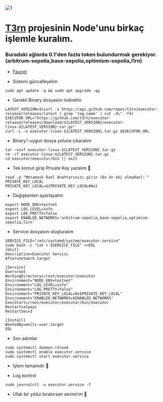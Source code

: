 
![1](https://github.com/user-attachments/assets/26bffc22-fd35-4388-975a-72de3009ec75)



# [T3rn](https://www.t3rn.io/) projesinin Node'unu birkaç işlemle kuralım.


### Buradaki ağlarda 0.1'den fazla token bulundurmak gerekiyor. (arbitrum-sepolia,base-sepolia,optimism-sepolia,l1rn) 


* [Faucet](https://faucet.brn.t3rn.io/)



* Sistemi güncelleyelim

```console
sudo apt update -q && sudo apt upgrade -qy
```


* Gerekli Binary dosyasını indirelim

```console
LATEST_VERSION=$(curl -s https://api.github.com/repos/t3rn/executor-release/releases/latest | grep 'tag_name' | cut -d\" -f4)
EXECUTOR_URL="https://github.com/t3rn/executor-release/releases/download/${LATEST_VERSION}/executor-linux-${LATEST_VERSION}.tar.gz"
curl -L -o executor-linux-${LATEST_VERSION}.tar.gz $EXECUTOR_URL
```


* Binary'i uygun dosya yoluna çıkaralım

```console
tar -xzvf executor-linux-${LATEST_VERSION}.tar.gz
rm -rf executor-linux-${LATEST_VERSION}.tar.gz
cd executor/executor/bin || exit
```



* Tek komut girip Private Key yazalım 🧨


```console
read -p "Metamask Özel Anahtarınızı girin (0x ön eki olmadan): " PRIVATE_KEY_LOCAL
PRIVATE_KEY_LOCAL=${PRIVATE_KEY_LOCAL#0x}
```

* Değişkenleri ayarlayalım

```console
export NODE_ENV=testnet
export LOG_LEVEL=info
export LOG_PRETTY=false
export ENABLED_NETWORKS='arbitrum-sepolia,base-sepolia,optimism-sepolia,l1rn'
```


* Service dosyasını oluşturalım

```console
SERVICE_FILE="/etc/systemd/system/executor.service"
sudo bash -c "cat > $SERVICE_FILE" <<EOL
[Unit]
Description=Executor Servisi
After=network.target

[Service]
User=root
WorkingDirectory=/root/executor/executor
Environment="NODE_ENV=testnet"
Environment="LOG_LEVEL=info"
Environment="LOG_PRETTY=false"
Environment="PRIVATE_KEY_LOCAL=0x$PRIVATE_KEY_LOCAL"
Environment="ENABLED_NETWORKS=$ENABLED_NETWORKS"
ExecStart=/root/executor/executor/bin/executor
Restart=always
RestartSec=3

[Install]
WantedBy=multi-user.target
EOL
```


* Son adımlar



```console
sudo systemctl daemon-reload
sudo systemctl enable executor.service
sudo systemctl start executor.service
```

* İşlem tamamdır 🐅


* Log kontrol

```console
sudo journalctl -u executor.service -f
```

* Ufak bir yıldız bırakırsan sevinirim 🐅

